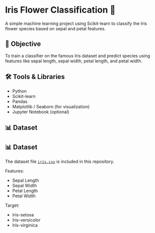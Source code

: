 # Iris Flower Classification 🌸

A simple machine learning project using Scikit-learn to classify the Iris flower species based on sepal and petal features.

## 📌 Objective
To train a classifier on the famous Iris dataset and predict species using features like sepal length, sepal width, petal length, and petal width.

## 🛠️ Tools & Libraries
- Python
- Scikit-learn
- Pandas
- Matplotlib / Seaborn (for visualization)
- Jupyter Notebook (optional)

## 📊 Dataset
## 📊 Dataset
The dataset file [`iris.csv`](./iris_dataset.csv) is included in this repository.


Features:
- Sepal Length
- Sepal Width
- Petal Length
- Petal Width

Target:
- Iris-setosa
- Iris-versicolor
- Iris-virginica
